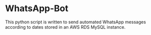 # WhatsApp-Bot
This python script is written to send automated WhatsApp messages according to dates stored in an AWS RDS MySQL instance.
